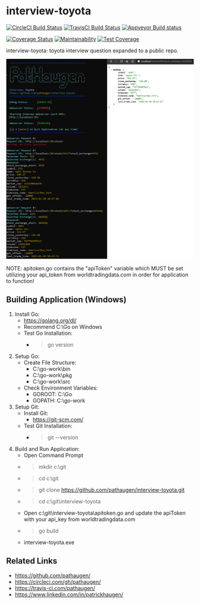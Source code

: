 
interview-toyota
================

[![CircleCI Build Status](https://circleci.com/gh/pathaugen/interview-toyota.svg?style=svg)](https://circleci.com/gh/pathaugen/interview-toyota)
[![TravisCI Build Status](https://travis-ci.com/pathaugen/interview-toyota.svg?branch=master)](https://travis-ci.com/pathaugen/interview-toyota)
[![Appveyor Build status](https://ci.appveyor.com/api/projects/status/o60kfhoka3rcpipk/branch/master?svg=true)](https://ci.appveyor.com/project/PatrickHaugen/interview-toyota/branch/master)

[![Coverage Status](https://coveralls.io/repos/github/pathaugen/interview-toyota/badge.svg?branch=master)](https://coveralls.io/github/pathaugen/interview-toyota?branch=master)
[![Maintainability](https://api.codeclimate.com/v1/badges/d0616f9692b73d7b42be/maintainability)](https://codeclimate.com/github/pathaugen/interview-toyota/maintainability)
[![Test Coverage](https://api.codeclimate.com/v1/badges/d0616f9692b73d7b42be/test_coverage)](https://codeclimate.com/github/pathaugen/interview-toyota/test_coverage)

interview-toyota: toyota interview question expanded to a public repo.

![App Screenshot](assets/images/appimage.jpg)

NOTE: apitoken.go contains the "apiToken" variable which MUST be set utilizing your api_token from worldtradingdata.com in order for application to function!

Building Application (Windows)
------------------------------

1. Install Go:
   * https://golang.org/dl/
   * Recommend C:\Go on Windows
   * Test Go Installation:
     * > go version
2. Setup Go:
   * Create File Structure:
     * C:\go-work\bin
     * C:\go-work\pkg
     * C:\go-work\src
   * Check Environment Variables:
     * GOROOT: C:\Go
     * GOPATH: C:\go-work
3. Setup Git:
   * Install Git:
     * https://git-scm.com/
   * Test Git Installation:
     * > git --version
4. Build and Run Application:
   * Open Command Prompt
   * > mkdir c:\git
   * > cd c:\git
   * > git clone https://github.com/pathaugen/interview-toyota.git
   * > cd c:\git\interview-toyota
   * Open c:\git\interview-toyota\apitoken.go and update the apiToken with your api_key from worldtradingdata.com
   * > go build
   * interview-toyota.exe

Related Links
-------------
* https://github.com/pathaugen/
* https://circleci.com/gh/pathaugen/
* https://travis-ci.com/pathaugen/
* https://www.linkedin.com/in/patrickhaugen/
